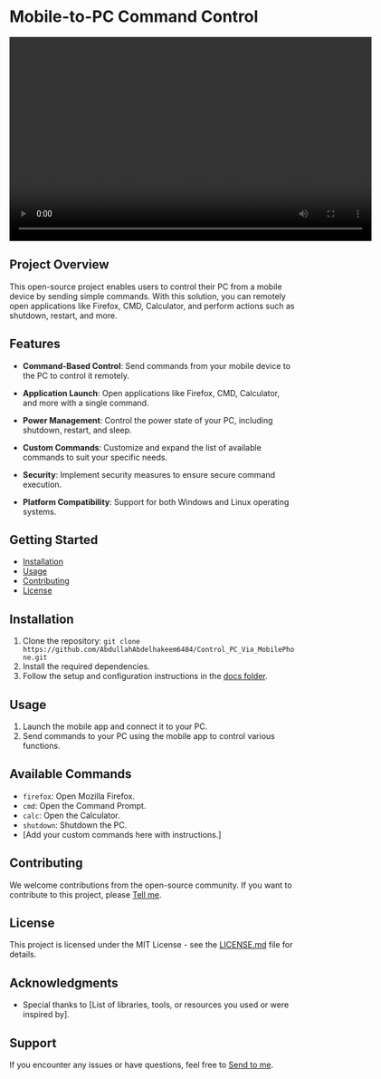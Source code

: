 # Mobile-to-PC Command Control

<!-- ![Project Image/Logo](insert_image_url_here) -->
<video width="640" height="360" controls>
  <source src="out/Test.mp4" type="video/mp4">
  Your browser does not support the video tag.
</video>


## Project Overview

This open-source project enables users to control their PC from a mobile device by sending simple commands. With this solution, you can remotely open applications like Firefox, CMD, Calculator, and perform actions such as shutdown, restart, and more.

## Features

- **Command-Based Control**: Send commands from your mobile device to the PC to control it remotely.

- **Application Launch**: Open applications like Firefox, CMD, Calculator, and more with a single command.

- **Power Management**: Control the power state of your PC, including shutdown, restart, and sleep.

- **Custom Commands**: Customize and expand the list of available commands to suit your specific needs.

- **Security**: Implement security measures to ensure secure command execution.

- **Platform Compatibility**: Support for both Windows and Linux operating systems.

## Getting Started

- [Installation](#installation)
- [Usage](#usage)
- [Contributing](#contributing)
- [License](#license)

## Installation

1. Clone the repository: `git clone https://github.com/AbdullahAbdelhakeem6484/Control_PC_Via_MobilePhone.git`
2. Install the required dependencies.
3. Follow the setup and configuration instructions in the [docs folder](docs/).

## Usage

1. Launch the mobile app and connect it to your PC.
2. Send commands to your PC using the mobile app to control various functions.

## Available Commands

- `firefox`: Open Mozilla Firefox.
- `cmd`: Open the Command Prompt.
- `calc`: Open the Calculator.
- `shutdown`: Shutdown the PC.
- [Add your custom commands here with instructions.]

## Contributing

We welcome contributions from the open-source community. If you want to contribute to this project, please  [Tell me](https://www.linkedin.com/in/abdullah-abdelhakeem-3b5338116/).

## License

This project is licensed under the MIT License - see the [LICENSE.md](LICENSE.md) file for details.

## Acknowledgments

- Special thanks to [List of libraries, tools, or resources you used or were inspired by].

## Support

If you encounter any issues or have questions, feel free to [Send to me](https://www.linkedin.com/in/abdullah-abdelhakeem-3b5338116/).
